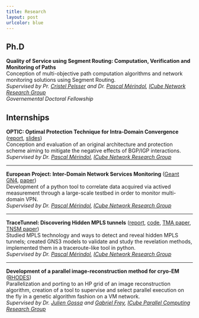 ```yaml
---
title: Research
layout: post
urlcolor: blue
--- 
```


<span class="anchor" id="research"></span> 


## Ph.D  

**Quality of Service using Segment Routing: Computation, Verification and Monitoring of Paths**  
Conception of multi-objective path computation algorithms and network monitoring solutions using Segment Routing.  
*Supervised by Pr. [Cristel Pelsser](http://clarinet.u-strasbg.fr/~pelsser/) and Dr. [Pascal Mérindol](http://clarinet.u-strasbg.fr/~merindol/), [ICube Network Research Group](http://icube-reseaux.unistra.fr/en/index.php/Home)  
Governemental Doctoral Fellowship*   

## Internships 

**OPTIC: Optimal Protection Technique for Intra-Domain Convergence** ([report](http://icube-reseaux.unistra.fr/en/images//7/7e/Optic.pdf), [slides](https://drive.google.com/open?id=1H9kAwomsVXpHlAsIausWVZ4WzSj3JpF9))  
Conception and evaluation of an original architecture and protection scheme aiming to mitigate the negative effects of BGP/IGP interactions.  
*Supervised by Dr. [Pascal Mérindol](http://clarinet.u-strasbg.fr/~merindol/), [ICube Network Research Group](http://icube-reseaux.unistra.fr/en/index.php/Home)*  

---

**European Project: Inter-Domain Network Services Monitoring** ([Geant GN4](https://wiki.geant.org/display/gn42jra2/JRA2T4+testbed), [paper](https://www.sciencedirect.com/science/article/pii/S1389128619303548?dgcid=author))  
Development of a python tool to correlate data acquired via actived measurement through a large-scale testbed in order to monitor multi-domain VPN.  
*Supervised by Dr. [Pascal Mérindol](http://clarinet.u-strasbg.fr/~merindol/), [ICube Network Research Group](http://icube-reseaux.unistra.fr/en/index.php/Home)*  

---

**TraceTunnel: Discovering Hidden MPLS tunnels** ([report](https://drive.google.com/open?id=1_jedHe11BJ5BXX8b6PEQ5zMcTI6UAKxt), [code](https://github.com/JroLuttringer/TraceTunnel), [TMA paper](https://ieeexplore.ieee.org/document/8784525/), [TNSM paper](https://ieeexplore.ieee.org/document/8943176))  
Studied MPLS technology and ways to detect and reveal hidden MPLS tunnels; created GNS3 models to validate and study 
the revelation methods, implemented them in a traceroute-like tool in python.   
*Supervised by Dr. [Pascal Mérindol](http://clarinet.u-strasbg.fr/~merindol/), [ICube Network Research Group](http://icube-reseaux.unistra.fr/en/index.php/Home)*  

---

**Development of a parallel image-reconstruction method for cryo-EM** ([RHODES](http://rhodes.unistra.fr/))  
Parallelization and porting to an HP grid of an image reconstruction algorithm, creation of a tool to supervise and 
select parallel execution on the fly in a genetic algorithm fashion on a VM network.   
*Supervised by Dr. [Julien Gossa](https://scholar.google.com/citations?user=phYOHb4KI2AC&hl=fr) and [Gabriel Frey](http://icube-sdc.unistra.fr/en/index.php/Gabriel_Frey), [ICube Parallel Computing Research Group](https://icps.icube.unistra.fr/index.php/Main_Page)*  









